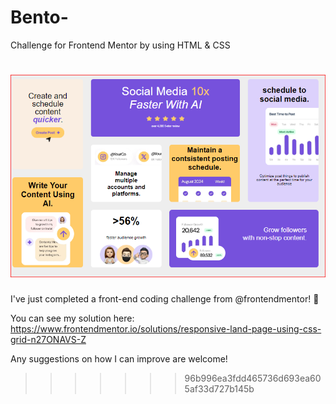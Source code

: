 # Bento-
Challenge for Frontend Mentor by using HTML &amp; CSS


![The result](./mine.PNG)
=======
I've just completed a front-end coding challenge from @frontendmentor! 🎉

You can see my solution here: https://www.frontendmentor.io/solutions/responsive-land-page-using-css-grid-n27ONAVS-Z

Any suggestions on how I can improve are welcome!


>>>>>>> 96b996ea3fdd465736d693ea605af33d727b145b
